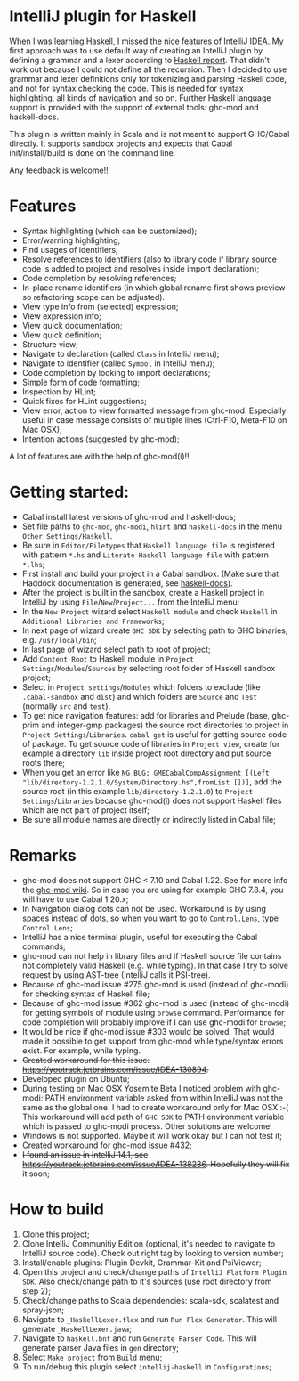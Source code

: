 # IntelliJ plugin for Haskell

When I was learning Haskell, I missed the nice features of IntelliJ IDEA. My first approach
was to use default way of creating an IntelliJ plugin by defining a grammar and a lexer according to
[Haskell report](http://www.haskell.org/onlinereport/haskell2010/haskellch10.html). That didn't work out because I could not define all 
the recursion. 
Then I decided to use grammar and lexer definitions only for tokenizing and parsing Haskell code, and not for syntax checking the code. This is needed for syntax highlighting, all kinds of navigation and so on.
Further Haskell language support is provided with the support of external tools: ghc-mod and haskell-docs.

This plugin is written mainly in Scala and is not meant to support GHC/Cabal directly. It supports sandbox projects
and expects that Cabal init/install/build is done on the command line.

Any feedback is welcome!!


# Features
- Syntax highlighting (which can be customized);
- Error/warning highlighting;
- Find usages of identifiers;
- Resolve references to identifiers (also to library code if library source code is added to project and resolves inside import declaration);
- Code completion by resolving references;
- In-place rename identifiers (in which global rename first shows preview so refactoring scope can be adjusted).
- View type info from (selected) expression;
- View expression info;
- View quick documentation;
- View quick definition;
- Structure view;
- Navigate to declaration (called `Class` in IntelliJ menu);
- Navigate to identifier (called `Symbol` in IntelliJ menu);
- Code completion by looking to import declarations;
- Simple form of code formatting;
- Inspection by HLint;
- Quick fixes for HLint suggestions;
- View error, action to view formatted message from ghc-mod. Especially useful in case message consists of multiple lines (Ctrl-F10, Meta-F10 on Mac OSX);
- Intention actions (suggested by ghc-mod);
            
A lot of features are with the help of ghc-mod(i)!!


# Getting started: 
- Cabal install latest versions of ghc-mod and haskell-docs;
- Set file paths to `ghc-mod`, `ghc-modi`, `hlint` and `haskell-docs` in the menu `Other Settings/Haskell`.
- Be sure in `Editor/Filetypes` that `Haskell language file` is registered with pattern `*.hs` and `Literate Haskell language file` with pattern `*.lhs`; 
- First install and build your project in a Cabal sandbox. (Make sure that Haddock documentation is generated, see [haskell-docs](https://github.com/chrisdone/haskell-docs)). 
- After the project is built in the sandbox, create a Haskell project in IntelliJ by using `File`/`New`/`Project...` from the IntelliJ menu;
- In the `New Project` wizard select `Haskell module` and check `Haskell` in `Additional Libraries and Frameworks`;
- In next page of wizard create `GHC SDK` by selecting path to GHC binaries, e.g. `/usr/local/bin`;
- In last page of wizard select path to root of project;
- Add `Content Root` to Haskell module in `Project Settings`/`Modules`/`Sources` by selecting root folder of Haskell sandbox project;
- Select in `Project settings`/`Modules` which folders to exclude (like `.cabal-sandbox` and `dist`) and which folders are `Source` and `Test` (normally `src` and `test`).
- To get nice navigation features: add for libraries and Prelude (base, ghc-prim and integer-gmp packages) the source root directories to project in `Project Settings`/`Libraries`. `cabal get` is useful for getting source code of package.
    To get source code of libraries in `Project view`, create for example a directory `lib` inside project root directory and put source roots there;
- When you get an error like `NG BUG: GMECabalCompAssignment [(Left "lib/directory-1.2.1.0/System/Directory.hs",fromList [])]`, add the source root (in this example `lib/directory-1.2.1.0`) to `Project Settings`/`Libraries` because
    ghc-mod(i) does not support Haskell files which are not part of project itself;
- Be sure all module names are directly or indirectly listed in Cabal file;

# Remarks
- ghc-mod does not support GHC < 7.10 and Cabal 1.22. See for more info the [ghc-mod wiki](https://github.com/kazu-yamamoto/ghc-mod/wiki). So in
    case you are using for example GHC 7.8.4, you will have to use Cabal 1.20.x;
- In Navigation dialog dots can not be used. Workaround is by using spaces instead of dots, so when you want to go to `Control.Lens`, type `Control Lens`;
- IntelliJ has a nice terminal plugin, useful for executing the Cabal commands;
- ghc-mod can not help in library files and if Haskell source file contains not completely valid Haskell (e.g. while typing). In that case I try to solve request by using AST-tree (IntelliJ calls it PSI-tree). 
- Because of ghc-mod issue #275 ghc-mod is used (instead of ghc-modi) for checking syntax of Haskell file;
- Because of ghc-mod issue #362 ghc-mod is used (instead of ghc-modi) for getting symbols of module using `browse` command. Performance for code completion will probably improve if I can use ghc-modi for `browse`;
- It would be nice if ghc-mod issue #303 would be solved. That would made it possible to get support from ghc-mod while type/syntax errors exist. For example, while typing.
- <del> Created workaround for this issue: https://youtrack.jetbrains.com/issue/IDEA-130894. </del>
- Developed plugin on Ubuntu;
- During testing on Mac OSX Yosemite Beta I noticed problem with ghc-modi: PATH environment variable asked from within IntelliJ was not the same as the global one. I had to create workaround only for Mac OSX :-( 
    This workaround will add path of `GHC SDK` to PATH environment variable which is passed to ghc-modi process. Other solutions are welcome!
- Windows is not supported. Maybe it will work okay but I can not test it;
- Created workaround for ghc-mod issue #432;
- <del> I found an issue in IntelliJ 14.1, see https://youtrack.jetbrains.com/issue/IDEA-138236. Hopefully they will fix it soon; </del>

# How to build
1. Clone this project;
1. Clone IntelliJ Communitiy Edition (optional, it's needed to navigate to IntelliJ source code). Check out right tag by looking to version number;
1. Install/enable plugins: Plugin Devkit, Grammar-Kit and PsiViewer;
1. Open this project and check/change paths of `IntelliJ Platform Plugin SDK`. Also check/change path to it's sources (use root directory from step 2);
1. Check/change paths to Scala dependencies: scala-sdk, scalatest and spray-json;
1. Navigate to `_HaskellLexer.flex` and run `Run Flex Generator`. This will generate `_HaskellLexer.java`;
1. Navigate to `haskell.bnf` and run `Generate Parser Code`. This will generate parser Java files in `gen` directory;
1. Select `Make project` from `Build` menu;
1. To run/debug this plugin select `intellij-haskell` in `Configurations`;

